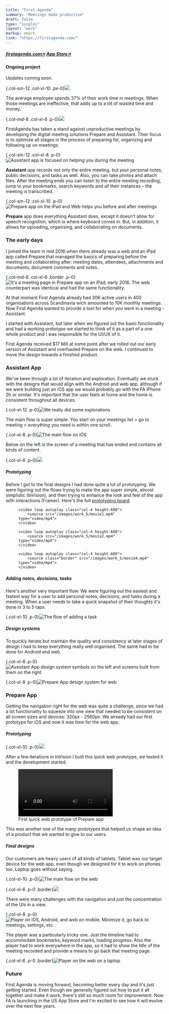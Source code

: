 ```yaml
---
title: "First Agenda"
summary: "Meetings made productive"
draft: false
type: "singles"
layout: "work"
markup: mmark
link: "https://firstagenda.com/"
---
```

<h5 class="single-summary single-summary-link">
<a href="https://firstagenda.com" target="_blank">firstagenda.com<span>↗︎</span></a>
<a href="https://itunes.apple.com/dk/app/assistant-by-firstagenda/id1215633830?l=en&mt=8" target="_blank">App Store<span>↗︎</span></a>
</h5>

<div class="alert alert-warning" role="alert"> 
<h4 class="alert-heading">Ongoing project</h4>Updates coming soon.
</div>

{.col-sm-12 .col-xl-10 .px-0}![](/images/work_5/5.jpg)

The average employee spends 37% of their work time in meetings. When those meetings are ineffective, that adds up to a lot of wasted time and money.

{.col-md-8 .col-xl-6 .p-0}![](/images/work_5/4.jpg "")

FirstAgenda has taken a stand against unproductive meetings by developing the digital meeting solutions Prepare and Assistant. Their focus is to optimize all stages in the process of preparing for, organizing and following up on meetings. 

{.col-sm-12 .col-xl-8 .p-0}![](/images/work_5/2.jpg "Assistant app is focused on helping you during the meeting")

**Assistant** app records not only the entire meeting, but your personal notes, public decisions, and tasks as well. Also, you can take photos and attach files. After the meeting ends you can listen to the entire meeting recording, jump to your bookmarks, search keywords and all their instances – the meeting is transcribed. 

{.col-sm-12 .col-xl-10 .p-0}![](/images/work_5/6.jpg "Prepare app on the iPad and Web helps you before and after meetings")

**Prepare** app does everything Assistant does, except it doesn't allow for speech recognition, which is where keyboard comes in. But, in addition, it allows for uploading, organising, and collaborating on documents.


### The early days

I joined the team in mid 2016 when there already was a web and an iPad app called Prepare that managed the basics of preparing before the meeting and collaborating after: meeting dates, attendees, attachments and documents, document comments and notes. 

{.col-md-8 .col-xl-6 .border .p-0}![](/images/work_5/3.png "It's a meeting page in Prepare app on an iPad, early 2016.  The web counterpart was identical and had the same functionality.")

At that moment First Agenda already had 30K active users in 400 organisations across Scandinavia wich amounted to 10K monthly meetings. Now First Agenda wanted to provide a tool for when you were in a meeting - Assistant. 

I started with Assistant, but later when we figured out the basic functionality and had a working prototype we started to think of it as a part of a one whole product and I was responsible for the UI/UX of it. 

First Agenda received $17 Mill at some point after we rolled out our early version of Assistant and overhauled Prepare on the web. I continued to move the design towards a finished product.

### Assistant App

We've been through a lot of iteration and exploration. Eventually we stuck with the designs that would align with the Android and web app, although if we were building just an iOS app we would probably go with the FA iPhone 2b or similar. It's important that the user feels at home and the home is consistent throughout all devices. 

{.col-xl-12 .p-0}![](/images/work_5/9.jpg "We really did some explorations")

The main flow is super simple. You start on your meetings list > go to meeting > everything you need is within one scroll. 

{.col-xl-8 .p-0}![](/images/work_5/8.jpg "The main flow on iOS")

Below on the left is the screen of a meeting that has ended and contains all kinds of content.  

{.col-xl-8 .p-0}![](/images/work_5/7.jpg)

##### Prototyping
Before I got to the final designs I had done quite a lot of prototyping. We were figuring out the flows trying to make the app super simple, almost simplistic (InVision), and then trying to enhance the look and feel of the app with interactions (Framer). Here's the full [prototyping board](https://projects.invisionapp.com/d/main#/projects/boards/5255143).

<figure class="col-8 p-0 d-flex">

	<video loop autoplay class="col-4 height-600">
		<source src="/images/work_5/movie1.mp4" type="video/mp4">
	</video>
	
	<video loop autoplay class="col-4 height-600">
		<source src="/images/work_5/movie2.mp4" type="video/mp4">
	</video>
	
	<video loop autoplay class="col-4 height-600">
		<source class="border" src="/images/work_5/movie4.mp4" type="video/mp4">
	</video>

</figure>

##### Adding notes, decisions, tasks

Here's another very important flow. We were figuring out the easiest and fastest way for a user to add personal notes, decisions, and tasks during a meeting. When a user needs to take a quick snapshot of their thoughts it's done in 3 to 5 taps.

{.col-xl-10 .p-0}![](/images/work_5/11.jpg "The flow of adding a task")

##### Design systems

To quickly iterate but maintain the quality and consistency at later stages of design I had to keep everything really well organised. The same had to be done for Android and web.

{.col-xl-8 .p-0}![](/images/work_5/13.jpg  "Assistant App design system symbols on the left and screens built from them on the right")

{.col-xl-8 .p-0}![](/images/work_5/14.jpg  "Prepare App design system for web")


### Prepare App

Getting the navigation right for the web was quite a challenge, since we had a lot functionality to squeeze into one view that needed to be consistent on all screen sizes and devices: 320px - 2560px. We already had our first prototype for iOS and now it was time for the web app.

##### Prototyping

{.col-xl-10 .p-0}![](/images/work_5/17.jpg)

After a few iterations in InVision I built this quick web prototype, we tested it and the development started.

<figure class="col-sm-12 col-md-10 col-xl-6 p-0">
	<video loop autoplay class="d-block mx-auto col-12 border p-0">
	<source src="/images/work_5/movie0.mp4" type="video/mp4">
	</video>
	<figcaption>First quick web prototype of Prepare app</figcaption>
</figure>

This was another one of the many prototypes that helped us shape an idea of a product that we wanted to give to our users.

##### Final designs
Our customers are heavy users of all kinds of tablets. Tablet was our target device for the web app, even though we designed for it to work on phones too. Laptop goes without saying.

{.col-xl-10 .p-0}![](/images/work_5/15.jpg "The main flow on the web")

{.col-xl-6 .p-0 .border}![](/images/work_5/18.jpg)

There were many challenges with the navigation and just the concentration of the UIs in a view. 

{.col-xl-8 .p-0}![](/images/work_5/16.jpg "Player on iOS, Android, and web on mobile. Minimize it, go back to meetings, settings, etc.")

The player was a particularly tricky one. Just the timeline had to accommodate bookmarks, keyword marks, loading progress. Also the player had to work everywhere in the app, so it had to show the title of the meeting recorded and provide a means to go back that meeting page.

{.col-xl-6 .p-0 .border}![](/images/work_5/19.jpg "Player on the web on a laptop")

### Future
First Agenda is moving forward, becoming better every day and it's just getting started. Even though we generally figured out how to put it all together and make it work, there's still so much room for improvement. Now FA is launching in the US App Store and I'm excited to see how it will evolve over the next few years.

 
